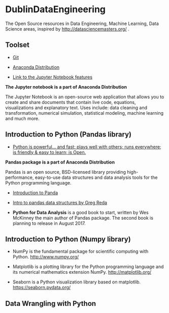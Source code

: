 # DublinDataEngineering

The Open Source resources in Data Engineering, Machine Learning, Data Science areas, inspired by http://datasciencemasters.org/ .


## Toolset

* [Git](https://git-scm.com/)

* [Anaconda Distribution](https://www.continuum.io/downloads)

* [Link to the Jupyter Notebook features](http://arogozhnikov.github.io/2016/09/10/jupyter-features.html)

**The Jupyter notebook is a part of Anaconda Distribution**

The Jupyter Notebook is an open-source web application that allows you to create and share documents that contain live code, equations, visualizations and explanatory text. Uses include: data cleaning and transformation, numerical simulation, statistical modeling, machine learning and much more.


## Introduction to Python (Pandas library)


* [Python is powerful... and fast; plays well with others; runs everywhere; is friendly & easy to learn; is Open.](https://www.python.org/about/)

**Pandas package is a part of Anaconda Distribution**

Pandas is an open source, BSD-licensed library providing high-performance, easy-to-use data structures and data analysis tools for the Python programming language.

* [Introduction to Panda](http://pandas.pydata.org/pandas-docs/stable/10min.html)

* [Intro to pandas data structures by Greg Reda](http://www.gregreda.com/2013/10/26/intro-to-pandas-data-structures/)

* **Python for Data Analysis** is a good book to start, written by Wes McKinney the main author of Pandas package. The second book is planning to release in August 2017.

## Introduction to Python (Numpy library)

* NumPy is the fundamental package for scientific computing with Python. http://www.numpy.org/

* Matplotlib is a plotting library for the Python programming language and its numerical mathematics extension NumPy. http://matplotlib.org/

* Seaborn is a Python visualization library based on matplotlib. https://seaborn.pydata.org/

## Data Wrangling with Python


